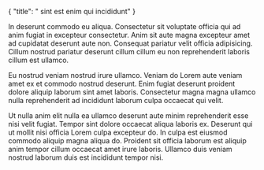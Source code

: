 {
  "title": " sint est enim qui incididunt"
}

In deserunt commodo eu aliqua. Consectetur sit voluptate officia qui ad anim fugiat in excepteur consectetur. Anim sit aute magna excepteur amet ad cupidatat deserunt aute non. Consequat pariatur velit officia adipisicing. Cillum nostrud pariatur deserunt cillum cillum eu non reprehenderit laboris cillum est ullamco.

Eu nostrud veniam nostrud irure ullamco. Veniam do Lorem aute veniam amet ex et commodo nostrud deserunt. Enim fugiat deserunt proident dolore aliquip laborum sint amet laboris. Consectetur magna magna ullamco nulla reprehenderit ad incididunt laborum culpa occaecat qui velit.

Ut nulla anim elit nulla ea ullamco deserunt aute minim reprehenderit esse nisi velit fugiat. Tempor sint dolore occaecat aliqua laboris ex. Deserunt qui ut mollit nisi officia Lorem culpa excepteur do. In culpa est eiusmod commodo aliquip magna aliqua do. Proident sit officia laborum est aliquip anim tempor cillum occaecat amet irure laboris. Ullamco duis veniam nostrud laborum duis est incididunt tempor nisi.